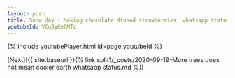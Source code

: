 ```yaml
---
layout: post
title: Snow day - Making chocolate dipped strawberries  whatsapp status
youtubeId: VCuJyKeCMTc
---
```


{% include youtubePlayer.html id=page.youtubeId %}

[Next]({{ site.baseurl }}{% link split1/_posts/2020-09-19-More trees does not mean cooler earth whatsapp status.md %})
